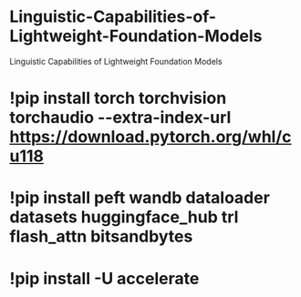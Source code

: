 # Linguistic-Capabilities-of-Lightweight-Foundation-Models

Linguistic Capabilities of Lightweight Foundation Models

# !pip install torch torchvision torchaudio --extra-index-url https://download.pytorch.org/whl/cu118

# !pip install peft wandb dataloader datasets huggingface_hub trl flash_attn bitsandbytes

# !pip install -U accelerate
